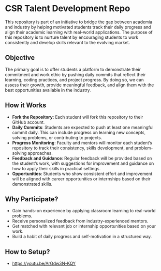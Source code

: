 # **CSR Talent Development Repo**

This repository is part of an initiative to bridge the gap between academia and industry by helping motivated students track their daily progress and align their academic learning with real-world applications. The purpose of this repository is to nurture talent by encouraging students to work consistently and develop skills relevant to the evolving market.

## **Objective**

The primary goal is to offer students a platform to demonstrate their commitment and work ethic by pushing daily commits that reflect their learning, coding practices, and project progress. By doing so, we can assess their growth, provide meaningful feedback, and align them with the best opportunities available in the industry.

## **How it Works**
- **Fork the Repository**: Each student will fork this repository to their GitHub account.
- **Daily Commits**: Students are expected to push at least one meaningful commit daily. This can include progress on learning new concepts, solving problems, or contributing to projects.
- **Progress Monitoring**: Faculty and mentors will monitor each student’s repository to track their consistency, skills development, and problem-solving approaches.
- **Feedback and Guidance**: Regular feedback will be provided based on the student’s work, with suggestions for improvement and guidance on how to apply their skills in practical settings.
- **Opportunities**: Students who show consistent effort and improvement will be aligned with career opportunities or internships based on their demonstrated skills.

## **Why Participate?**
- Gain hands-on experience by applying classroom learning to real-world problems.
- Receive personalized feedback from industry-experienced mentors.
- Get matched with relevant job or internship opportunities based on your work.
- Build a habit of daily progress and self-motivation in a structured way.

## **How to Setup?**
- https://youtu.be/ArGdw3N-KQY
